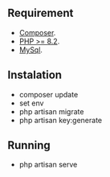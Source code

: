 ## Requirement

- [Composer](https://getcomposer.org/).
- [PHP >= 8.2](https://www.php.net/).
- [MySql](https://www.mysql.com/).

## Instalation
- composer update
- set env
- php artisan migrate
- php artisan key:generate

## Running
- php artisan serve
